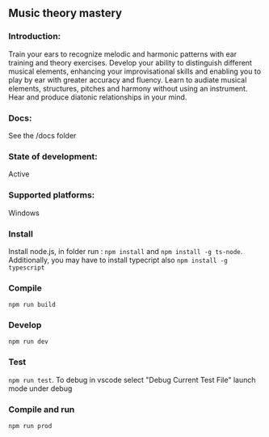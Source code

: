 ## Music theory mastery

### Introduction:
Train your ears to recognize melodic and harmonic patterns with ear training and theory exercises. Develop your ability to distinguish different musical elements, enhancing your improvisational skills and enabling you to play by ear with greater accuracy and fluency.
Learn to audiate musical elements, structures, pitches and harmony without using an instrument. 
Hear and produce diatonic relationships in your mind.

### Docs:
See the /docs folder

### State of development:
Active

### Supported platforms:
Windows

### Install
Install node.js, in folder run : <code>npm install</code> and <code>npm install -g ts-node</code>. Additionally, you may have to install typecript also <code>npm install -g typescript</code>

### Compile
<code>npm run build</code>

### Develop
<code>npm run dev</code>

### Test
<code>npm run test</code>. To debug in vscode select "Debug Current Test File" launch mode under debug

### Compile and run
<code>npm run prod</code>
